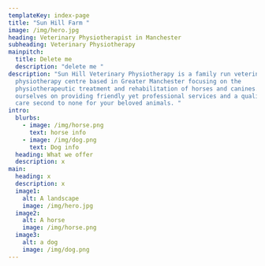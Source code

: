 ```yaml
---
templateKey: index-page
title: "Sun Hill Farm "
image: /img/hero.jpg
heading: Veterinary Physiotherapist in Manchester
subheading: Veterinary Physiotherapy
mainpitch:
  title: Delete me
  description: "delete me "
description: "Sun Hill Veterinary Physiotherapy is a family run veterinary
  physiotherapy centre based in Greater Manchester focusing on the
  physiotherapeutic treatment and rehabilitation of horses and canines. We pride
  ourselves on providing friendly yet professional services and a quality of
  care second to none for your beloved animals. "
intro:
  blurbs:
    - image: /img/horse.png
      text: horse info
    - image: /img/dog.png
      text: Dog info
  heading: What we offer
  description: x
main:
  heading: x
  description: x
  image1:
    alt: A landscape
    image: /img/hero.jpg
  image2:
    alt: A horse
    image: /img/horse.png
  image3:
    alt: a dog
    image: /img/dog.png
---
```

